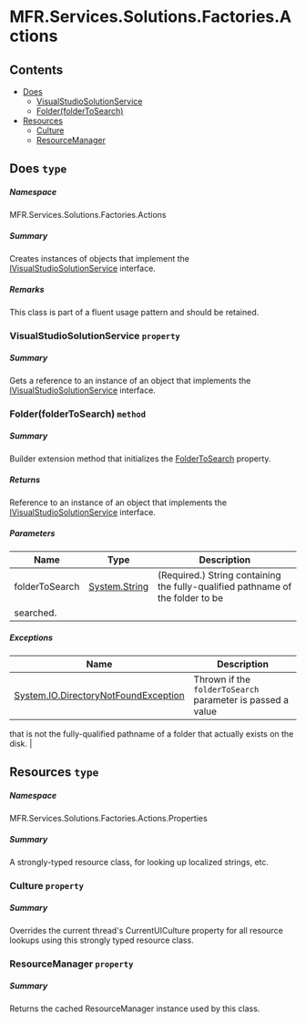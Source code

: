 <a name='assembly'></a>
# MFR.Services.Solutions.Factories.Actions

## Contents

- [Does](#T-MFR-Services-Solutions-Factories-Actions-Does 'MFR.Services.Solutions.Factories.Actions.Does')
  - [VisualStudioSolutionService](#P-MFR-Services-Solutions-Factories-Actions-Does-VisualStudioSolutionService 'MFR.Services.Solutions.Factories.Actions.Does.VisualStudioSolutionService')
  - [Folder(folderToSearch)](#M-MFR-Services-Solutions-Factories-Actions-Does-Folder-System-String- 'MFR.Services.Solutions.Factories.Actions.Does.Folder(System.String)')
- [Resources](#T-MFR-Services-Solutions-Factories-Actions-Properties-Resources 'MFR.Services.Solutions.Factories.Actions.Properties.Resources')
  - [Culture](#P-MFR-Services-Solutions-Factories-Actions-Properties-Resources-Culture 'MFR.Services.Solutions.Factories.Actions.Properties.Resources.Culture')
  - [ResourceManager](#P-MFR-Services-Solutions-Factories-Actions-Properties-Resources-ResourceManager 'MFR.Services.Solutions.Factories.Actions.Properties.Resources.ResourceManager')

<a name='T-MFR-Services-Solutions-Factories-Actions-Does'></a>
## Does `type`

##### Namespace

MFR.Services.Solutions.Factories.Actions

##### Summary

Creates instances of objects that implement the
[IVisualStudioSolutionService](#T-MFR-Services-Solutions-Interfaces-IVisualStudioSolutionService 'MFR.Services.Solutions.Interfaces.IVisualStudioSolutionService')
interface.

##### Remarks

This class is part of a fluent usage pattern and should be retained.

<a name='P-MFR-Services-Solutions-Factories-Actions-Does-VisualStudioSolutionService'></a>
### VisualStudioSolutionService `property`

##### Summary

Gets a reference to an instance of an object that implements the
[IVisualStudioSolutionService](#T-MFR-Services-Solutions-Interfaces-IVisualStudioSolutionService 'MFR.Services.Solutions.Interfaces.IVisualStudioSolutionService')
interface.

<a name='M-MFR-Services-Solutions-Factories-Actions-Does-Folder-System-String-'></a>
### Folder(folderToSearch) `method`

##### Summary

Builder extension method that initializes the
[FolderToSearch](#P-MFR-Services-Solutions-Interfaces-IVisualStudioSolutionService-FolderToSearch 'MFR.Services.Solutions.Interfaces.IVisualStudioSolutionService.FolderToSearch')
property.

##### Returns

Reference to an instance of an object that implements the
[IVisualStudioSolutionService](#T-MFR-Services-Solutions-Interfaces-IVisualStudioSolutionService 'MFR.Services.Solutions.Interfaces.IVisualStudioSolutionService')
interface.

##### Parameters

| Name | Type | Description |
| ---- | ---- | ----------- |
| folderToSearch | [System.String](http://msdn.microsoft.com/query/dev14.query?appId=Dev14IDEF1&l=EN-US&k=k:System.String 'System.String') | (Required.) String containing the fully-qualified pathname of the folder to be
searched. |

##### Exceptions

| Name | Description |
| ---- | ----------- |
| [System.IO.DirectoryNotFoundException](http://msdn.microsoft.com/query/dev14.query?appId=Dev14IDEF1&l=EN-US&k=k:System.IO.DirectoryNotFoundException 'System.IO.DirectoryNotFoundException') | Thrown if the `folderToSearch` parameter is passed a value
that is not the fully-qualified pathname of a folder that actually exists on
the disk. |

<a name='T-MFR-Services-Solutions-Factories-Actions-Properties-Resources'></a>
## Resources `type`

##### Namespace

MFR.Services.Solutions.Factories.Actions.Properties

##### Summary

A strongly-typed resource class, for looking up localized strings, etc.

<a name='P-MFR-Services-Solutions-Factories-Actions-Properties-Resources-Culture'></a>
### Culture `property`

##### Summary

Overrides the current thread's CurrentUICulture property for all
  resource lookups using this strongly typed resource class.

<a name='P-MFR-Services-Solutions-Factories-Actions-Properties-Resources-ResourceManager'></a>
### ResourceManager `property`

##### Summary

Returns the cached ResourceManager instance used by this class.
